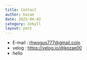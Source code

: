 ```yaml
---
title: Contact
author: kozae
date: 2025-04-02
category: Jekyll
layout: post
---
```


- E-mail : rhwogus777@gmail.com
- velog : https://velog.io/@kozae00
- hello 